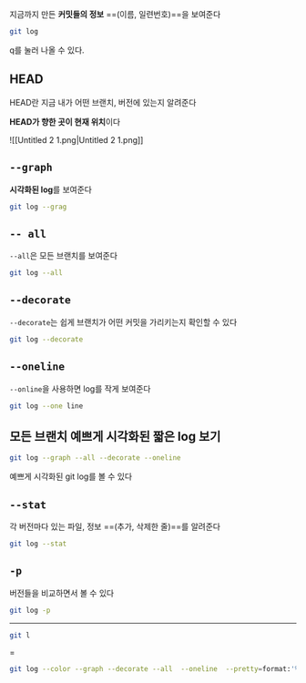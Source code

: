 지금까지 만든 **커밋들의 정보** ==(이름, 일련번호)==을 보여준다

```Bash
git log
```

q를 눌러 나올 수 있다.

## HEAD

HEAD란 지금 내가 어떤 브랜치, 버전에 있는지 알려준다

**HEAD가 향한 곳이 현재 위치**이다

![[Untitled 2 1.png|Untitled 2 1.png]]

## `--graph`

**시각화된 log**를 보여준다

```Bash
git log --grag
```

## `-- all`

`--all`은 모든 브랜치를 보여준다

```Bash
git log --all
```

## `--decorate`

`--decorate`는 쉽게 브랜치가 어떤 커밋을 가리키는지 확인할 수 있다

```Bash
git log --decorate
```

## `--oneline`

`--online`을 사용하면 log를 작게 보여준다

```Bash
git log --one line
```

## 모든 브랜치 예쁘게 시각화된 짧은 log 보기

```Bash
git log --graph --all --decorate --oneline
```

예쁘게 시각화된 git log를 볼 수 있다

## `--stat`

각 버전마다 있는 파일, 정보 ==(추가, 삭제한 줄)==를 알려준다

```Bash
git log --stat
```

## `-p`

버전들을 비교하면서 볼 수 있다

```Bash
git log -p
```

---

```Bash
git l
```

=

```Bash
git log --color --graph --decorate --all  --oneline  --pretty=format:'%Cred%h%Creset -%C(yellow)%d%Creset %s %Cgreen(%cr)%C(bold blue)<%an>%Creset' --abbrev-commit
```